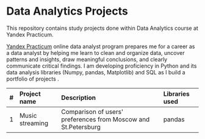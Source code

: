 # Data Analytics Projects
This repository contains study projects done within Data Analytics course at Yandex Practicum.

[Yandex Practicum](https://practicum.com/data-analyst/#about) online data analyst program prepares me for a career as a data analyst by helping me learn to clean and organize data, uncover patterns and insights, draw meaningful conclusions, and clearly communicate critical findings. I am developing proficiency in Python and its data analysis libraries (Numpy, pandas, Matplotlib) and SQL as I build a portfolio of projects .






| #   | Project name           | Description                 | Libraries used                 |
| :-- | :--------------------- | :-------------------------- | :---------------------------   |
| 1   | Music streaming        | Comparison of users' preferences from Moscow and St.Petersburg | pandas
